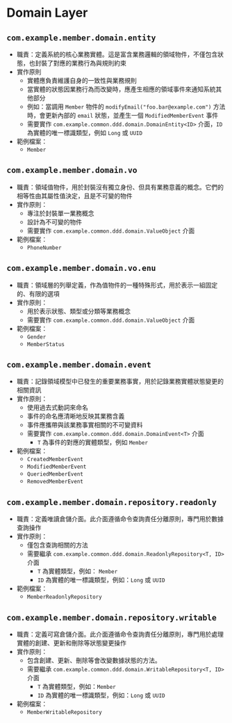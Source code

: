 # Domain Layer

## `com.example.member.domain.entity`

- 職責：定義系統的核心業務實體。這是富含業務邏輯的領域物件，不僅包含狀態，也封裝了對應的業務行為與規則約束
- 實作原則
    - 實體應負責維護自身的一致性與業務規則
  - 當實體的狀態因業務行為而改變時，應產生相應的領域事件來通知系統其他部分
  - 例如：當調用 `Member` 物件的 `modifyEmail("foo.bar@example.com")` 方法時，會更新內部的 `email` 狀態，並產生一個 `ModifiedMemberEvent` 事件
  - 需要實作 `com.example.common.ddd.domain.DomainEntity<ID>` 介面，`ID` 為實體的唯一標識類型，例如 `Long` 或 `UUID`
- 範例檔案：
    - `Member`

## `com.example.member.domain.vo`

- 職責：領域值物件，用於封裝沒有獨立身份、但具有業務意義的概念。它們的相等性由其屬性值決定，且是不可變的物件
- 實作原則：
    - 專注於封裝單一業務概念
    - 設計為不可變的物件
  - 需要實作 `com.example.common.ddd.domain.ValueObject` 介面
- 範例檔案：
    - `PhoneNumber`

## `com.example.member.domain.vo.enu`

- 職責：領域層的列舉定義，作為值物件的一種特殊形式，用於表示一組固定的、有限的選項
- 實作原則：
    - 用於表示狀態、類型或分類等業務概念
  - 需要實作 `com.example.common.ddd.domain.ValueObject` 介面
- 範例檔案：
    - `Gender`
    - `MemberStatus`

## `com.example.member.domain.event`

- 職責：記錄領域模型中已發生的重要業務事實，用於記錄業務實體狀態變更的相關資訊
- 實作原則：
    - 使用過去式動詞來命名
    - 事件的命名應清晰地反映其業務含義
    - 事件應攜帶與該業務事實相關的不可變資料
    - 需要實作 `com.example.common.ddd.domain.DomainEvent<T>` 介面
        - `T` 為事件的對應的實體類型，例如 `Member`
- 範例檔案：
    - `CreatedMemberEvent`
    - `ModifiedMemberEvent`
    - `QueriedMemberEvent`
    - `RemovedMemberEvent`

## `com.example.member.domain.repository.readonly`

- 職責：定義唯讀倉儲介面。此介面遵循命令查詢責任分離原則，專門用於數據查詢操作
- 實作原則：
    - 僅包含查詢相關的方法
  - 需要繼承 `com.example.common.ddd.domain.ReadonlyRepository<T, ID>` 介面
      - `T` 為實體類型，例如： `Member`
      - `ID` 為實體的唯一標識類型，例如：`Long` 或 `UUID`
- 範例檔案：
    - `MemberReadonlyRepository`

## `com.example.member.domain.repository.writable`

- 職責：定義可寫倉儲介面。此介面遵循命令查詢責任分離原則，專門用於處理實體的創建、更新和刪除等狀態變更操作
- 實作原則：
    - 包含創建、更新、刪除等會改變數據狀態的方法。
  - 需要繼承 `com.example.common.ddd.domain.WritableRepository<T, ID>` 介面
      - `T` 為實體類型，例如：`Member`
      - `ID` 為實體的唯一標識類型，例如：`Long` 或 `UUID`
- 範例檔案：
    - `MemberWritableRepository`
